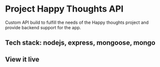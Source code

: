 # Project Happy Thoughts API

Custom API build to fulfill the needs of the Happy thoughts project and provide backend support for the app.

## Tech stack: nodejs, express, mongoose, mongo

## View it live
